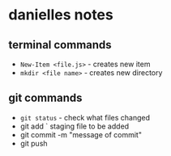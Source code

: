 # danielles notes
## terminal commands
- `New-Item <file.js>` - creates new item
- `mkdir <file name>` - creates new directory 


## git commands
- `git status` - check what files changed
-   git add <file name>` staging file to be added 
- git commit -m "message of commit"
- git push 